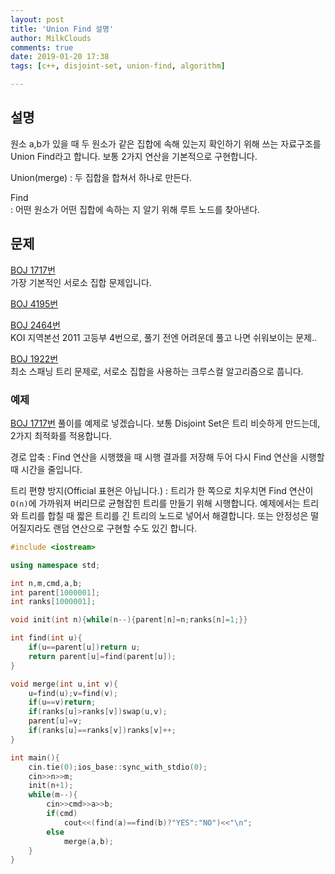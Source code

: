 ```yaml
---
layout: post
title: 'Union Find 설명'
author: MilkClouds
comments: true
date: 2019-01-20 17:38
tags: [c++, disjoint-set, union-find, algorithm]

---
```



## 설명

원소 a,b가 있을 때 두 원소가 같은 집합에 속해 있는지 확인하기 위해 쓰는 자료구조를 Union Find라고 합니다. 보통 2가지 연산을 기본적으로 구현합니다.

Union(merge)
: 두 집합을 합쳐서 하나로 만든다.

Find  
: 어떤 원소가 어떤 집합에 속하는 지 알기 위해 루트 노드를 찾아낸다.


## 문제

[BOJ 1717번](https://www.acmicpc.net/problem/1717)  
가장 기본적인 서로소 집합 문제입니다.

[BOJ 4195번](https://www.acmicpc.net/problem/4195)

[BOJ 2464번](https://www.acmicpc.net/problem/2463)  
KOI 지역본선 2011 고등부 4번으로, 풀기 전엔 어려운데 풀고 나면 쉬워보이는 문제..

[BOJ 1922번](https://www.acmicpc.net/problem/1922)  
최소 스패닝 트리 문제로, 서로소 집합을 사용하는 크루스컬 알고리즘으로 풉니다.  

### 예제  

[BOJ 1717번](https://www.acmicpc.net/problem/1717) 풀이를 예제로 넣겠습니다.
보통 Disjoint Set은 트리 비슷하게 만드는데, 2가지 최적화를 적용합니다.

경로 압축
: Find 연산을 시행했을 때 시행 결과를 저장해 두어 다시 Find 연산을 시행할 때 시간을 줄입니다.

트리 편향 방지(Official 표현은 아닙니다.)
: 트리가 한 쪽으로 치우치면 Find 연산이 `O(n)`에 가까워져 버리므로 균형잡힌 트리를 만들기 위해 시행합니다. 예제에서는 트리와 트리를 합칠 때 짧은 트리를 긴 트리의 노드로 넣어서 해결합니다. 또는 안정성은 떨어질지라도 랜덤 연산으로 구현할 수도 있긴 합니다.

```c++
#include <iostream>

using namespace std;

int n,m,cmd,a,b;
int parent[1000001];
int ranks[1000001];

void init(int n){while(n--){parent[n]=n;ranks[n]=1;}}

int find(int u){
	if(u==parent[u])return u;
	return parent[u]=find(parent[u]);
}

void merge(int u,int v){
	u=find(u);v=find(v);
	if(u==v)return;
	if(ranks[u]>ranks[v])swap(u,v);
	parent[u]=v;
	if(ranks[u]==ranks[v])ranks[v]++;
}

int main(){
	cin.tie(0);ios_base::sync_with_stdio(0);
	cin>>n>>m;
	init(n+1);
	while(m--){
		cin>>cmd>>a>>b;
		if(cmd)
			cout<<(find(a)==find(b)?"YES":"NO")<<"\n";
		else
			merge(a,b);
	}
}
```